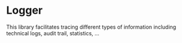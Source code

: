 # Logger

This library facilitates tracing different types of information including technical logs, audit trail, statistics, ...
